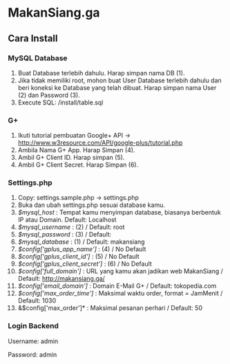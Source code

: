 # MakanSiang.ga

## Cara Install
### MySQL Database
1. Buat Database terlebih dahulu. Harap simpan nama DB (1).
2. Jika tidak memiliki root, mohon buat User Database terlebih dahulu dan beri koneksi ke Database yang telah dibuat. Harap simpan nama User (2) dan Password (3).
3. Execute SQL: /install/table.sql

### G+
1. Ikuti tutorial pembuatan Google+ API -> http://www.w3resource.com/API/google-plus/tutorial.php
2. Ambila Nama G+ App. Harap Simpan (4).
3. Ambil G+ Client ID. Harap simpan (5).
4. Ambil G+ Client Secret. Harap Simpan (6).

### Settings.php
1. Copy: settings.sample.php -> settings.php
2. Buka dan ubah settings.php sesuai database kamu.
3. *$mysql_host* : Tempat kamu menyimpan database, biasanya berbentuk IP atau Domain. Default: Localhost
4. *$mysql_username* : (2) / Default: root
5. *$mysql_password* : (3) / Default: 
6. *$mysql_database* : (1) / Default: makansiang
7. *$config['gplus_app_name']* : (4) / No Default
8. *$config['gplus_client_id']* : (5) / No Default
9. *$config['gplus_client_secret']* : (6) / No Default
10. *$config['full_domain']* : URL yang kamu akan jadikan web MakanSiang / Default: http://makansiang.ga/
11. *$config['email_domain']* : Domain E-Mail G+ / Default: tokopedia.com
12. *$config['max_order_time']* : Maksimal waktu order, format = JamMenit / Default: 1030
13. &$config['max_order']* : Maksimal pesanan perhari / Default: 50

### Login Backend

Username: admin

Password: admin

